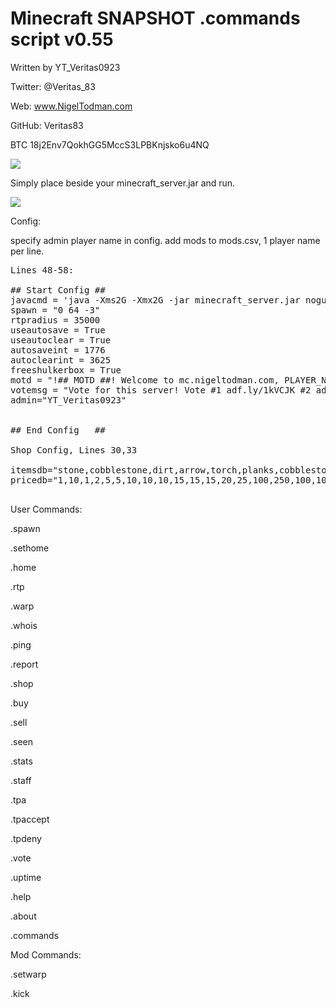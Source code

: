 # Minecraft SNAPSHOT .commands script v0.55

Written by YT_Veritas0923             

Twitter: @Veritas_83                  

Web: www.NigelTodman.com              

GitHub: Veritas83                     

BTC 18j2Env7QokhGG5MccS3LPBKnjsko6u4NQ

<img src="https://i.gyazo.com/a61907ee29455e53eee6b08f386dc7f0.png">


Simply place beside your minecraft_server.jar and run.

<img src="https://i.gyazo.com/fa6774c428f7a276047616098109a04d.png">

Config:

specify admin player name in config. add mods to mods.csv, 1 player name per line.

<pre>
Lines 48-58:

## Start Config ##
javacmd = 'java -Xms2G -Xmx2G -jar minecraft_server.jar nogui' # Java command line to start Minecraft Server jar, Must use nogui
spawn = "0 64 -3"   																					 # WorldSpawn Coordinates
rtpradius = 35000  																						 # Random Teleport radius (-35000,35000)
useautosave = True 																						 # Use Autosave?
useautoclear = True 																					 # Use Autoclear?
autosaveint = 1776																					   # Autosave Interval in seconds
autoclearint = 3625																					   # Autoclear Interval in seconds
freeshulkerbox = True																					 # Gives new players a shulker box on their first connect
motd = "!## MOTD ##! Welcome to mc.nigeltodman.com, PLAYER_NAME! See our custom commands and their usage with '.help' * April Gamerules: limitedCrafting:Off keepInventory:On mobGriefing:Off Difficulty:Hard"
votemsg = "Vote for this server! Vote #1 adf.ly/1kVCJK #2 adf.ly/1kVCLs #3 adf.ly/1g4VYV"
admin="YT_Veritas0923"
																					   									 # Message of the Day notes:
																					   									 # PLAYER_NAME is replaced with connecting player.
## End Config   ##												   									 # 'Welcome to' is replaced by 'Welcome back to' for returning players.

Shop Config, Lines 30,33

itemsdb="stone,cobblestone,dirt,arrow,torch,planks,cobblestone,coal,wheat,leather,carrot,melon,log,bread,iron_ingot,gold_ingot,chainmail_leggings,chainmail_boots,chainmail_helmet,chainmail_chestplate,bow,leather_helmet,leather_chestplate,leather_leggings,leather_boots,iron_sword,iron_pickaxe,iron_hoe,iron_shovel,diamond,enchanting_table,iron_helmet,iron_chestplate,iron_leggings,iron_boots,gold helmet,gold_chestplate,gold_leggings,gold_boots,diamond_helmet,diamond_chestplate,diamond_leggings,diamond_boots"
pricedb="1,10,1,2,5,5,10,10,10,15,15,15,20,25,100,250,100,100,100,100,100,75,120,105,60,200,750,200,100,2500,2000,500,800,700,400,1250,2000,1750,1000,12500,20000,17500,10000"

</pre>

User Commands:

.spawn

.sethome

.home

.rtp

.warp

.whois

.ping

.report

.shop

.buy

.sell

.seen

.stats

.staff

.tpa

.tpaccept

.tpdeny

.vote

.uptime

.help

.about

.commands

Mod Commands:

.setwarp

.kick